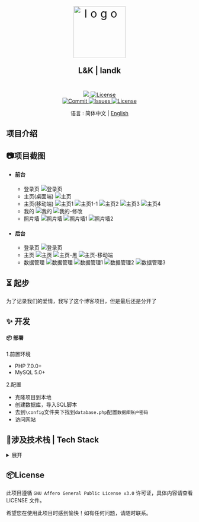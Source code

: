 <div align=center>
 <div align=center margin="10em" style="margin:4em 0 0 0;font-size: 30px;letter-spacing:0.3em;">
<img src="./screenshoot/fav.png" width="140px" height="140px" alt="logo" align=center />
 </div>
 <h2 align=center style="margin: 1em 0; padding-bottom:1em;">L&K | landk</h2>
<div>
      <a href="https://github.com/2kailsy/landk" target="_blank">
        <img class="disabled-img-view" src="https://img.shields.io/badge/Github-2kailsy/landk-blueviolet.svg?style=plasticr">
      </a>
      <a href="https://github.com/2kailsy/landk/stargazers" target="_blank">
        <img class="disabled-img-view" alt="License"
          src="https://img.shields.io/github/stars/2kailsy/landk.svg?style=social">
      </a>
    </div>
    <div>
      <a href="https://github.com/2kailsy/landk/commits" target="_blank">
        <img class="disabled-img-view" alt="Commit"
          src="https://img.shields.io/github/commit-activity/m/2kailsy/landk">
      </a>
      <a href="https://github.com/2kailsy/landk/issues" target="_blank">
        <img class="disabled-img-view" alt="Issues" src="https://img.shields.io/github/issues/2kailsy/landk">
      </a>
      <a href="https://github.com/2kailsy/landk/blob/master/LICENSE" target="_blank">
        <img class="disabled-img-view" alt="License"
          src="https://img.shields.io/github/license/2kailsy/landk">
      </a>
    </div>

语言 : 简体中文 | [English](./README.en.md)
</div>

## 项目介绍
## 📷项目截图
- #### 前台
    - 登录页
    ![登录页](./screenshoot/login.png)
    - 主页(桌面端)
    ![主页](./screenshoot/index-full.png)
    - 主页(移动端)
    ![主页1](./screenshoot/index.png)
    ![主页1-1](./screenshoot/index-4.png)
    ![主页2](./screenshoot/index-1.png)
    ![主页3](./screenshoot/index-2.png)
    ![主页4](./screenshoot/index-3.png)
    - 我的
    ![我的](./screenshoot/index-user.png)
    ![我的-修改](./screenshoot/index-user-edit.png)
    - 照片墙
    ![照片墙](./screenshoot/photo-view.png)
    ![照片墙1](./screenshoot/photo-view-1.png)
    ![照片墙2](./screenshoot/photo-view-2.png)
- #### 后台
    - 登录页
    ![登录页](./screenshoot/login-admin.png)
    - 主页
    ![主页](./screenshoot/home-admin.png)
    ![主页-黑](./screenshoot/home-admin-dark.png)
    ![主页-移动端](./screenshoot/home-admin-phone.png)
    - 数据管理
    ![数据管理](./screenshoot/data-admin.png)
    ![数据管理1](./screenshoot/photo-admin.png)
    ![数据管理2](./screenshoot/settings-admin.png)
    ![数据管理3](./screenshoot/user-admin.png)

## ⏳ 起步
为了记录我们的爱情，我写了这个博客项目，但是最后还是分开了
## ✨ 开发
#### 📦 部署
1.前置环境
- PHP 7.0.0+
- MySQL 5.0+

2.配置
- 克隆项目到本地
- 创建数据库，导入SQL脚本
- 去到`\config`文件夹下找到`database.php`配置`数据库账户密码`
- 访问网站

## 🔧涉及技术栈 | Tech Stack

<details>
<summary>展开</summary>

| 类别         | 技术/组件          | 版本号       |
| ------------ | ----------------- | ------------ |
| 包管理器     | npm             | 10.8.2       |
| 框架         | Vue.js             |       |
| **主框架**   | **ThinkPHP**| **5.1.41** |
| 数据库       | MySQL       | 5.6.51 |
| 运行环境     | php         | 7.2.34 |
| 国际化       | -           | -      |
</details>

## 📦License

此项目遵循 ``GNU Affero General Public License v3.0`` 许可证，具体内容请查看 LICENSE 文件。

希望您在使用此项目时感到愉快！如有任何问题，请随时联系。

